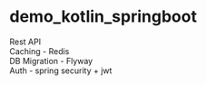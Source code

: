 # demo_kotlin_springboot
Rest API  
Caching - Redis  
DB Migration - Flyway  
Auth - spring security + jwt
